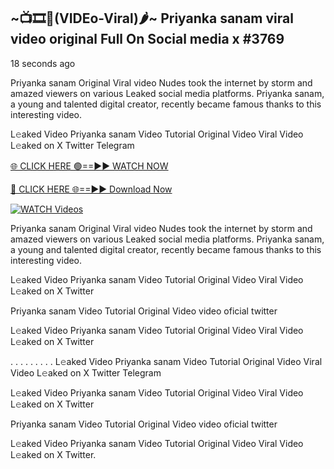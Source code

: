 ## ~📺🎞️👙(VIDEo-Viral)🌶~ Priyanka sanam viral video original Full On Social media x  #3769

18 seconds ago

Priyanka sanam Original Viral video Nudes took the internet by storm and amazed viewers on various Leaked social media platforms. Priyanka sanam, a young and talented digital creator, recently became famous thanks to this interesting video.

L𝚎aked Video Priyanka sanam Video Tutorial Original Video Viral Video L𝚎aked on X Twitter Telegram

[🌐 CLICK HERE 🟢==►► WATCH NOW](https://valovideo.net/valo-video/?bom)

[🔴 CLICK HERE 🌐==►► Download Now](https://valovideo.net/valo-video/?bom)

[![WATCH Videos](https://i.imgur.com/dJHk4Zq.gif)](https://valovideo.net/valo-video/?bom)

Priyanka sanam Original Viral video Nudes took the internet by storm and amazed viewers on various Leaked social media platforms. Priyanka sanam, a young and talented digital creator, recently became famous thanks to this interesting video.

L𝚎aked Video Priyanka sanam Video Tutorial Original Video Viral Video L𝚎aked on X Twitter

Priyanka sanam Video Tutorial Original Video video oficial twitter

L𝚎aked Video Priyanka sanam Video Tutorial Original Video Viral Video L𝚎aked on X Twitter

. . . . . . . . . L𝚎aked Video Priyanka sanam Video Tutorial Original Video Viral Video L𝚎aked on X Twitter Telegram

L𝚎aked Video Priyanka sanam Video Tutorial Original Video Viral Video L𝚎aked on X Twitter

Priyanka sanam Video Tutorial Original Video video oficial twitter

L𝚎aked Video Priyanka sanam Video Tutorial Original Video Viral Video L𝚎aked on X Twitter.